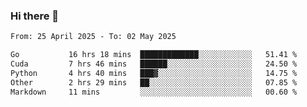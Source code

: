 ### Hi there 👋

<!--[![Top Langs](https://github-readme-stats.vercel.app/api/top-langs/?username=Shuze-Liu)](https://github.com/Shuze-Liu/github-readme-stats)-->
<!--START_SECTION:waka-->

```txt
From: 25 April 2025 - To: 02 May 2025

Go           16 hrs 18 mins  █████████████░░░░░░░░░░░░   51.41 %
Cuda         7 hrs 46 mins   ██████░░░░░░░░░░░░░░░░░░░   24.50 %
Python       4 hrs 40 mins   ███▓░░░░░░░░░░░░░░░░░░░░░   14.75 %
Other        2 hrs 29 mins   ██░░░░░░░░░░░░░░░░░░░░░░░   07.85 %
Markdown     11 mins         ░░░░░░░░░░░░░░░░░░░░░░░░░   00.60 %
```

<!--END_SECTION:waka-->

<!--
**Shuze-Liu/Shuze-Liu** is a ✨ _special_ ✨ repository because its `README.md` (this file) appears on your GitHub profile.

Here are some ideas to get you started:

- 🔭 I’m currently working on ...
- 🌱 I’m currently learning ...
- 👯 I’m looking to collaborate on ...
- 🤔 I’m looking for help with ...
- 💬 Ask me about ...
- 📫 How to reach me: ...
- 😄 Pronouns: ...
- ⚡ Fun fact: ...
-->
